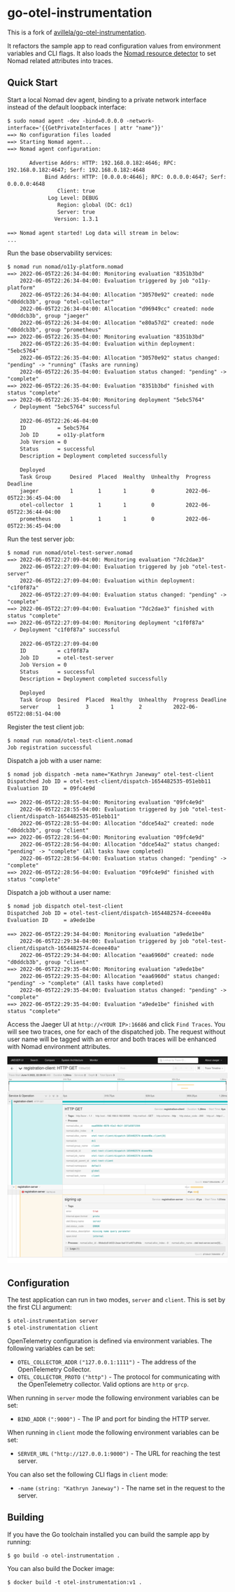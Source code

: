 # go-otel-instrumentation

This is a fork of
[avillela/go-otel-instrumentation](https://github.com/avillela/go-otel-instrumentation).

It refactors the sample app to read configuration values from environment
variables and CLI flags. It also loads the [Nomad resource
detector](https://github.com/lgfa29/opentelemetry-go-contrib/tree/detector-nomad/detectors/nomad)
to set Nomad related attributes into traces.

## Quick Start

Start a local Nomad dev agent, binding to a private network interface instead
of the default loopback interface:

```console
$ sudo nomad agent -dev -bind=0.0.0.0 -network-interface='{{GetPrivateInterfaces | attr "name"}}'
==> No configuration files loaded
==> Starting Nomad agent...
==> Nomad agent configuration:

       Advertise Addrs: HTTP: 192.168.0.182:4646; RPC: 192.168.0.182:4647; Serf: 192.168.0.182:4648
            Bind Addrs: HTTP: [0.0.0.0:4646]; RPC: 0.0.0.0:4647; Serf: 0.0.0.0:4648
                Client: true
             Log Level: DEBUG
                Region: global (DC: dc1)
                Server: true
               Version: 1.3.1

==> Nomad agent started! Log data will stream in below:
...
```

Run the base observability services:

```console
$ nomad run nomad/o11y-platform.nomad
==> 2022-06-05T22:26:34-04:00: Monitoring evaluation "8351b3bd"
    2022-06-05T22:26:34-04:00: Evaluation triggered by job "o11y-platform"
    2022-06-05T22:26:34-04:00: Allocation "30570e92" created: node "d0ddcb3b", group "otel-collector"
    2022-06-05T22:26:34-04:00: Allocation "d96949cc" created: node "d0ddcb3b", group "jaeger"
    2022-06-05T22:26:34-04:00: Allocation "e80a57d2" created: node "d0ddcb3b", group "prometheus"
==> 2022-06-05T22:26:35-04:00: Monitoring evaluation "8351b3bd"
    2022-06-05T22:26:35-04:00: Evaluation within deployment: "5ebc5764"
    2022-06-05T22:26:35-04:00: Allocation "30570e92" status changed: "pending" -> "running" (Tasks are running)
    2022-06-05T22:26:35-04:00: Evaluation status changed: "pending" -> "complete"
==> 2022-06-05T22:26:35-04:00: Evaluation "8351b3bd" finished with status "complete"
==> 2022-06-05T22:26:35-04:00: Monitoring deployment "5ebc5764"
  ✓ Deployment "5ebc5764" successful

    2022-06-05T22:26:46-04:00
    ID          = 5ebc5764
    Job ID      = o11y-platform
    Job Version = 0
    Status      = successful
    Description = Deployment completed successfully

    Deployed
    Task Group      Desired  Placed  Healthy  Unhealthy  Progress Deadline
    jaeger          1        1       1        0          2022-06-05T22:36:45-04:00
    otel-collector  1        1       1        0          2022-06-05T22:36:44-04:00
    prometheus      1        1       1        0          2022-06-05T22:36:45-04:00
```

Run the test server job:

```console
$ nomad run nomad/otel-test-server.nomad
==> 2022-06-05T22:27:09-04:00: Monitoring evaluation "7dc2dae3"
    2022-06-05T22:27:09-04:00: Evaluation triggered by job "otel-test-server"
    2022-06-05T22:27:09-04:00: Evaluation within deployment: "c1f0f87a"
    2022-06-05T22:27:09-04:00: Evaluation status changed: "pending" -> "complete"
==> 2022-06-05T22:27:09-04:00: Evaluation "7dc2dae3" finished with status "complete"
==> 2022-06-05T22:27:09-04:00: Monitoring deployment "c1f0f87a"
  ✓ Deployment "c1f0f87a" successful

    2022-06-05T22:27:09-04:00
    ID          = c1f0f87a
    Job ID      = otel-test-server
    Job Version = 0
    Status      = successful
    Description = Deployment completed successfully

    Deployed
    Task Group  Desired  Placed  Healthy  Unhealthy  Progress Deadline
    server      1        3       1        2          2022-06-05T22:08:51-04:00
```

Register the test client job:

```console
$ nomad run nomad/otel-test-client.nomad
Job registration successful
```

Dispatch a job with a user name:

```console
$ nomad job dispatch -meta name="Kathryn Janeway" otel-test-client
Dispatched Job ID = otel-test-client/dispatch-1654482535-051ebb11
Evaluation ID     = 09fc4e9d

==> 2022-06-05T22:28:55-04:00: Monitoring evaluation "09fc4e9d"
    2022-06-05T22:28:55-04:00: Evaluation triggered by job "otel-test-client/dispatch-1654482535-051ebb11"
    2022-06-05T22:28:55-04:00: Allocation "ddce54a2" created: node "d0ddcb3b", group "client"
==> 2022-06-05T22:28:56-04:00: Monitoring evaluation "09fc4e9d"
    2022-06-05T22:28:56-04:00: Allocation "ddce54a2" status changed: "pending" -> "complete" (All tasks have completed)
    2022-06-05T22:28:56-04:00: Evaluation status changed: "pending" -> "complete"
==> 2022-06-05T22:28:56-04:00: Evaluation "09fc4e9d" finished with status "complete"
```

Dispatch a job without a user name:

```console
$ nomad job dispatch otel-test-client
Dispatched Job ID = otel-test-client/dispatch-1654482574-dceee40a
Evaluation ID     = a9ede1be

==> 2022-06-05T22:29:34-04:00: Monitoring evaluation "a9ede1be"
    2022-06-05T22:29:34-04:00: Evaluation triggered by job "otel-test-client/dispatch-1654482574-dceee40a"
    2022-06-05T22:29:34-04:00: Allocation "eaa6960d" created: node "d0ddcb3b", group "client"
==> 2022-06-05T22:29:35-04:00: Monitoring evaluation "a9ede1be"
    2022-06-05T22:29:35-04:00: Allocation "eaa6960d" status changed: "pending" -> "complete" (All tasks have completed)
    2022-06-05T22:29:35-04:00: Evaluation status changed: "pending" -> "complete"
==> 2022-06-05T22:29:35-04:00: Evaluation "a9ede1be" finished with status "complete"
```

Access the Jaeger UI at `http://<YOUR IP>:16686` and click `Find Traces`. You
will see two traces, one for each of the dispatched job. The request without
user name will be tagged with an error and both traces will be enhanced with
Nomad environment attributes.

![](./img/otel-test-jaeger.png)

## Configuration

The test application can run in two modes, `server` and `client`. This is set
by the first CLI argument:

```console
$ otel-instrumentation server
$ otel-instrumentation client
```

OpenTelemetry configuration is defined via environment variables. The following
variables can be set:

* `OTEL_COLLECTOR_ADDR` `("127.0.0.1:1111")` - The address of the OpenTelemetry
  Collector.
* `OTEL_COLLECTOR_PROTO` `("http")` - The protocol for communicating with the
  OpenTelemetry collector. Valid options are `http` or `grcp`.

When running in `server` mode the following environment variables can be set:

* `BIND_ADDR` `(":9000")` - The IP and port for binding the HTTP server.

When running in `client` mode the following environment variables can be set:

* `SERVER_URL` `("http://127.0.0.1:9000")` - The URL for reaching the test
  server.

You can also set the following CLI flags in `client` mode:

* `-name` `(string: "Kathryn Janeway")` - The name set in the request to the
  server.

## Building

If you have the Go toolchain installed you can build the sample app by running:

```console
$ go build -o otel-instrumentation .
```

You can also build the Docker image:

```console
$ docker build -t otel-instrumentation:v1 .
```

